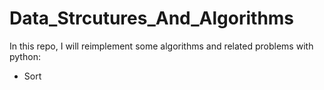 # Data_Strcutures_And_Algorithms
In this repo, I will reimplement some algorithms and related problems with python:
- Sort
